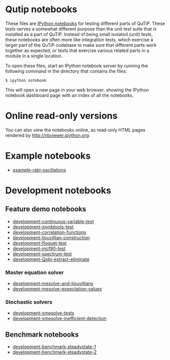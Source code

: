 Qutip notebooks
===============

These files are [IPython notebooks](http://ipython.org/notebook.html) for
testing different parts of QuTiP. These tests serves a somewhat different
purpose than the unit test suite that is installed as a part of QuTiP. Instead
of being small isolated (unit) tests, these notebooks are often more like
integration tests, which exercise a larger part of the QuTiP codebase to make
sure that different parts work together as expected, or tests that exercise
various related parts in a module in a single location.

To open these files, start an IPython notebook server by running the following
command in the directory that contains the files:

    $ ipython notebook

This will open a new page in your web browser, showing the IPython notebook
dashboard page with an index of all the notebooks.

# Online read-only versions


You can also view the notebooks online, as read-only HTML pages rendered by
http://nbviewer.ipython.org:

# Example notebooks

 * [example-rabi-oscillations](http://nbviewer.ipython.org/urls/raw.github.com/qutip/qutip-notebooks/master/examples/example-rabi-oscillations.ipynb)

# Development notebooks

## Feature demo notebooks

 * [development-continuous-variable-test](http://nbviewer.ipython.org/urls/raw.github.com/qutip/qutip-notebooks/master/development/development-continuous-variable-test.ipynb)
 * [development-ipynbtools-test](http://nbviewer.ipython.org/urls/raw.github.com/qutip/qutip-notebooks/master/development/development-ipynbtools-test.ipynb)
 * [development-correlation-functions](http://nbviewer.ipython.org/urls/raw.github.com/qutip/qutip-notebooks/master/development/development-correlation-functions.ipynb)
 * [development-liouvillian-construction](http://nbviewer.ipython.org/urls/raw.github.com/qutip/qutip-notebooks/master/development/development-liouvillian-construction.ipynb)
 * [development-floquet-test](http://nbviewer.ipython.org/urls/raw.github.com/qutip/qutip-notebooks/master/development/development-floquet-test.ipynb)
 * [development-mcf90-test](http://nbviewer.ipython.org/urls/raw.github.com/qutip/qutip-notebooks/master/development/development-mcf90-test.ipynb)
 * [development-spectrum-test](http://nbviewer.ipython.org/urls/raw.github.com/qutip/qutip-notebooks/master/development/development-spectrum-test.ipynb)
 * [development-Qobj-extract-eliminate](http://nbviewer.ipython.org/urls/raw.github.com/qutip/qutip-notebooks/master/development/development-Qobj-extract-eliminate.ipynb)

### Master equation solver

 * [development-mesolve-and-liouvillians](http://nbviewer.ipython.org/urls/raw.github.com/qutip/qutip-notebooks/master/development/development-mesolve-and-liouvillians.ipynb)
 * [development-mesolve-expectation-values](http://nbviewer.ipython.org/urls/raw.github.com/qutip/qutip-notebooks/master/development/development-mesolve-expectation-values.ipynb)


### Stochastic solvers

 * [development-smesolve-tests](http://nbviewer.ipython.org/urls/raw.github.com/qutip/qutip-notebooks/master/development/development-smesolve-tests.ipynb)
 * [development-smesolve-inefficient-detection](http://nbviewer.ipython.org/urls/raw.github.com/qutip/qutip-notebooks/master/development/development-smesolve-inefficient-detection.ipynb)


## Benchmark notebooks

 * [development-benchmark-steadystate-1](http://nbviewer.ipython.org/urls/raw.github.com/qutip/qutip-notebooks/master/development/development-steadystate-solver-benchmarks-1.ipynb)
 * [development-benchmark-steadystate-2](http://nbviewer.ipython.org/urls/raw.github.com/qutip/qutip-notebooks/master/development/development-steadystate-solver-benchmarks-2.ipynb)

